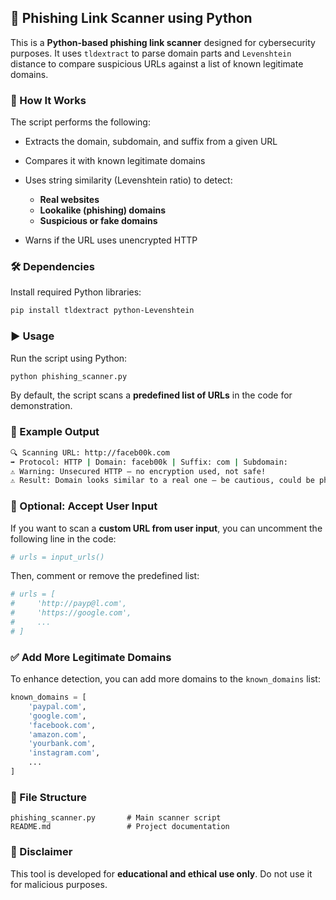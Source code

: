 ## 🔐 Phishing Link Scanner using Python

This is a **Python-based phishing link scanner** designed for cybersecurity purposes. It uses `tldextract` to parse domain parts and `Levenshtein` distance to compare suspicious URLs against a list of known legitimate domains.

### 🧠 How It Works

The script performs the following:

* Extracts the domain, subdomain, and suffix from a given URL
* Compares it with known legitimate domains
* Uses string similarity (Levenshtein ratio) to detect:

  * **Real websites**
  * **Lookalike (phishing) domains**
  * **Suspicious or fake domains**
* Warns if the URL uses unencrypted HTTP

### 🛠️ Dependencies

Install required Python libraries:

```bash
pip install tldextract python-Levenshtein
```

### ▶️ Usage

Run the script using Python:

```bash
python phishing_scanner.py
```

By default, the script scans a **predefined list of URLs** in the code for demonstration.


### 📝 Example Output

```bash
🔍 Scanning URL: http://faceb00k.com
➡️ Protocol: HTTP | Domain: faceb00k | Suffix: com | Subdomain:
⚠️ Warning: Unsecured HTTP — no encryption used, not safe!
⚠️ Result: Domain looks similar to a real one — be cautious, could be phishing.
```


### 🧪 Optional: Accept User Input

If you want to scan a **custom URL from user input**, you can uncomment the following line in the code:

```python
# urls = input_urls()
```

Then, comment or remove the predefined list:

```python
# urls = [
#     'http://payp@l.com',
#     'https://google.com',
#     ...
# ]
```


### ✅ Add More Legitimate Domains

To enhance detection, you can add more domains to the `known_domains` list:

```python
known_domains = [
    'paypal.com',
    'google.com',
    'facebook.com',
    'amazon.com',
    'yourbank.com',
    'instagram.com',
    ...
]
```


### 📁 File Structure

```
phishing_scanner.py       # Main scanner script
README.md                 # Project documentation
```


### 📌 Disclaimer

This tool is developed for **educational and ethical use only**. Do not use it for malicious purposes.

